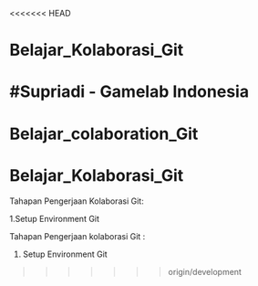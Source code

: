<<<<<<< HEAD
# Belajar_Kolaborasi_Git 

#Supriadi - Gamelab Indonesia
=======

# Belajar_colaboration_Git

# Belajar_Kolaborasi_Git

Tahapan Pengerjaan Kolaborasi Git:

1.Setup Environment Git

Tahapan Pengerjaan kolaborasi Git :
1. Setup Environment Git


>>>>>>> origin/development
